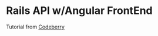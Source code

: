 # Rails API w/Angular FrontEnd

Tutorial from [Codeberry](http://coderberry.me/blog/2013/04/22/angularjs-on-rails-4-part-1/)